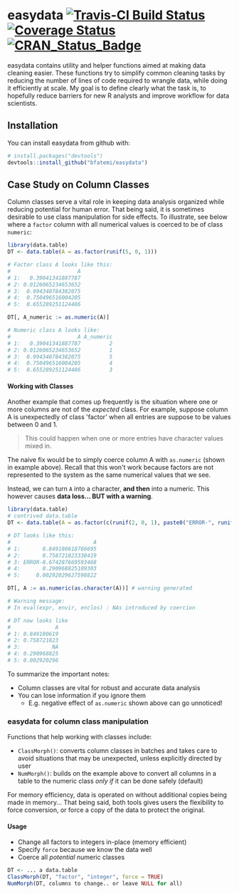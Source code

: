# easydata [![Travis-CI Build Status](https://travis-ci.org/bfatemi/easydata.svg?branch=master)](https://travis-ci.org/bfatemi/easydata) [![Coverage Status](https://img.shields.io/codecov/c/github/bfatemi/easydata/master.svg)](https://codecov.io/github/bfatemi/easydata?branch=master) [![CRAN_Status_Badge](http://www.r-pkg.org/badges/version/easydata)](https://cran.r-project.org/package=easydata)

easydata contains utility and helper functions aimed at making data cleaning easier. These functions try to simplify common cleaning tasks by reducing the number of lines of code required to wrangle data, while doing it efficiently at scale. My goal is to define clearly what the task is, to hopefully reduce barriers for new R analysts and improve workflow for data scientists.

## Installation

You can install easydata from github with:

```R
# install.packages("devtools")
devtools::install_github("bfatemi/easydata")
```

## Case Study on Column Classes

Column classes serve a vital role in keeping data analysis organized while reducing potential for human error. That being said, it is sometimes desirable to use class manipulation for side effects. To illustrate, see below where a `factor` column with all numerical values is coerced to be of class `numeric`:

```R
library(data.table)
DT <- data.table(A = as.factor(runif(5, 0, 1)))

# Factor class A looks like this:
#                     A
# 1:   0.39041341887787
# 2: 0.0126065234653652
# 3:  0.994340784382075
# 4:  0.750496516004205
# 5:  0.655289251124486

DT[, A_numeric := as.numeric(A)]

# Numeric class A looks like:
#                     A A_numeric
# 1:   0.39041341887787         2
# 2: 0.0126065234653652         1
# 3:  0.994340784382075         5
# 4:  0.750496516004205         4
# 5:  0.655289251124486         3
```

#### Working with Classes

Another example that comes up frequently is the situation where one or more columns are not of the *expected* class. For example, suppose column A is unexpectedly of class 'factor' when all entries are suppose to be values between 0 and 1. 

> This could happen when one or more entries have character values mixed in.

The naive fix would be to simply coerce column A with `as.numeric` (shown in example above). Recall that this won't work because factors are not represented to the system as the same numerical values that we see.

Instead, we can turn `A` into a character, **and then** into a numeric. This however causes **data loss... BUT with a warning**.

```R
library(data.table)
# contrived data.table
DT <- data.table(A = as.factor(c(runif(2, 0, 1), paste0("ERROR-", runif(1, 0, 1)), runif(2, 0, 1))))

# DT looks like this:
#                          A
# 1:       0.849180618766695
# 2:       0.758721823338419
# 3: ERROR-0.674287669593468
# 4:       0.290968825109303
# 5:     0.00292029627598822

DT[, A := as.numeric(as.character(A))] # warning generated

# Warning message:
# In eval(expr, envir, enclos) : NAs introduced by coercion

# DT now looks like 
#              A
# 1: 0.849180619
# 2: 0.758721823
# 3:          NA
# 4: 0.290968825
# 5: 0.002920296
```

To summarize the important notes:

- Column classes are vital for robust and accurate data analysis
- You can lose information if you ignore them 
    - E.g. negative effect of `as.numeric` shown above can go unnoticed!

### easydata for column class manipulation

Functions that help working with classes include:

- `ClassMorph()`: converts column classes in batches and takes care to avoid situations that may be unexpected, unless explicitly directed by user
- `NumMorph()`: builds on the example above to convert all columns in a table to the numeric class *only if* it can be done safely (default)

For memory efficiency, data is operated on without additional copies being made in memory... That being said, both tools gives users the flexibility to force conversion, or force a copy of the data to protect the original.

#### Usage

- Change all factors to integers in-place (memory efficient)
- Specify `force` because we know the data well
- Coerce all *potential* numeric classes

```R
DT <- ... a data.table
ClassMorph(DT, "factor", "integer", force = TRUE)
NumMorph(DT, columns to change.. or leave NULL for all)
```




